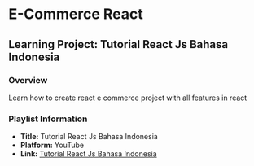 # E-Commerce React
## Learning Project: Tutorial React Js Bahasa Indonesia

### Overview

Learn how to create react e commerce project with all features in react

### Playlist Information

- **Title:** Tutorial React Js Bahasa Indonesia
- **Platform:** YouTube
- **Link:** [Tutorial React Js Bahasa Indonesia](https://www.youtube.com/playlist?list=PLmF_zPV9ZcP346sttD4Vs2VROLlIp5kPz)